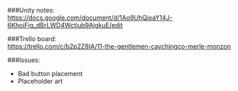 ###Unity notes:  
https://docs.google.com/document/d/1Ao9UhQioaY14J-6KhoiFjg_dBrLWD4Wctiub9AjgkuE/edit

###Trello board:  
https://trello.com/c/b2p2Z8IA/11-the-gentlemen-caychingco-merle-monzon

###Issues:  
* Bad button placement
* Placeholder art
